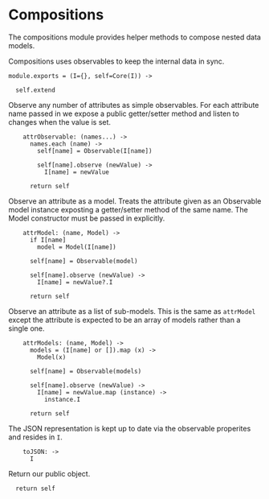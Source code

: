 Compositions
============

The compositions module provides helper methods to compose nested data models.

Compositions uses observables to keep the internal data in sync.

    module.exports = (I={}, self=Core(I)) ->

      self.extend

Observe any number of attributes as simple observables. For each attribute name passed in we expose a public getter/setter method and listen to changes when the value is set.

        attrObservable: (names...) ->
          names.each (name) ->
            self[name] = Observable(I[name])

            self[name].observe (newValue) ->
              I[name] = newValue

          return self

Observe an attribute as a model. Treats the attribute given as an Observable
model instance exposting a getter/setter method of the same name. The Model
constructor must be passed in explicitly.

        attrModel: (name, Model) ->
          if I[name]
            model = Model(I[name])

          self[name] = Observable(model)

          self[name].observe (newValue) ->
            I[name] = newValue?.I

          return self

Observe an attribute as a list of sub-models. This is the same as `attrModel`
except the attribute is expected to be an array of models rather than a single one.

        attrModels: (name, Model) ->
          models = (I[name] or []).map (x) ->
            Model(x)

          self[name] = Observable(models)

          self[name].observe (newValue) ->
            I[name] = newValue.map (instance) ->
              instance.I

          return self

The JSON representation is kept up to date via the observable properites and resides in `I`.

        toJSON: ->
          I

Return our public object.

      return self
